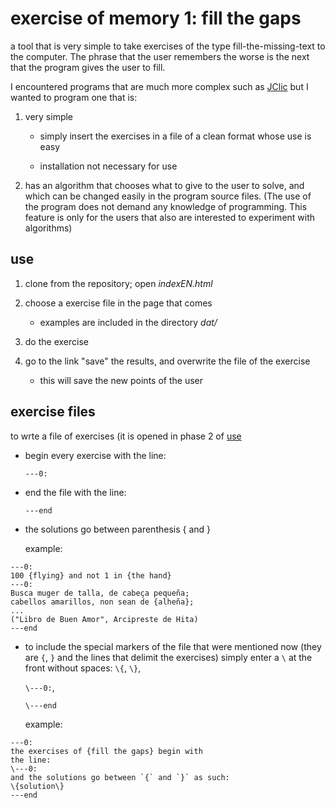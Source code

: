 # exercise of memory 1: fill the gaps

a tool that is very simple to take exercises of
the type fill-the-missing-text to the computer. The
phrase that the user remembers the worse is the
next that the program gives the user to fill.

I encountered programs that are much more complex
such as [JClic](https://github.com/projectestac/jclic)
but I wanted to program one that is:

1. very simple

    - simply insert the exercises in a file of a
      clean format whose use is easy

    - installation not necessary for use

2. has an algorithm that chooses what to give
   to the user to solve, and which can be
     changed easily in the program source files.
   (The use of the program does not demand any
   knowledge of programming. This feature is only
   for the users that also are interested to
   experiment with algorithms)

## use

1. clone from the repository; open *indexEN.html*

2. choose a exercise file in the page that comes

    - examples are included in the directory *dat/*

3. do the exercise

4. go to the link "save" the results, and overwrite
   the file of the exercise

    - this will save the new points of the user

## exercise files

to wrte a file of exercises
(it is opened in phase 2 of [use](#use)

- begin every exercise with the line:

    `---0:`

- end the file with the line:

    `---end`

- the solutions go between parenthesis \{ and  \}

    example:

```
---0:
100 {flying} and not 1 in {the hand}
---0:
Busca muger de talla, de cabeça pequeña;
cabellos amarillos, non sean de {alheña};
...
("Libro de Buen Amor", Arcipreste de Hita)
---end
```


- to include the special markers
  of the file that were mentioned now (they are
  `{`, `}` and the lines that delimit the
  exercises) simply enter a `\` at the front
  without spaces: `\{`, `\}`,

  `\---0:`,

  `\---end`

   example:

```
---0:
the exercises of {fill the gaps} begin with
the line:
\---0:
and the solutions go between `{` and `}` as such:
\{solution\}
---end
```
